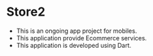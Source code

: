 # Store2
* This is an ongoing app project for mobiles.
* This application provide Ecommerce services.
* This application is developed using Dart.

